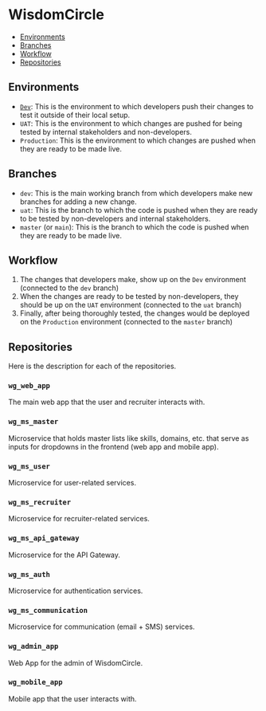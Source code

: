 # WisdomCircle

- [Environments](#environments)
- [Branches](#branches)
- [Workflow](#workflow)
- [Repositories](#repositories)


## Environments
- [`Dev`](http://dev.wisdomcircle.com): This is the environment to which developers push their changes to test it outside of their local setup.
- `UAT`: This is the environment to which changes are pushed for being tested by internal stakeholders and non-developers.
- `Production`: This is the environment to which changes are pushed when they are ready to be made live.

## Branches
- `dev`: This is the main working branch from which developers make new branches for adding a new change.
- `uat`: This is the branch to which the code is pushed when they are ready to be tested by non-developers and internal stakeholders.
- `master` (or `main`): This is the branch to which the code is pushed when they are ready to be made live.

## Workflow
1. The changes that developers make, show up on the `Dev` environment (connected to the `dev` branch)
2. When the changes are ready to be tested by non-developers, they should be up on the `UAT` environment (connected to the `uat` branch)
3. Finally, after being thoroughly tested, the changes would be deployed on the `Production` environment (connected to the `master` branch)

## Repositories

Here is the description for each of the repositories.

### `wg_web_app`
The main web app that the user and recruiter interacts with.


### `wg_ms_master`
Microservice that holds master lists like skills, domains, etc. that serve as inputs for dropdowns in the frontend (web app and mobile app).


### `wg_ms_user`
Microservice for user-related services.


### `wg_ms_recruiter`
Microservice for recruiter-related services.


### `wg_ms_api_gateway`
Microservice for the API Gateway.

### `wg_ms_auth`
Microservice for authentication services.


### `wg_ms_communication`
Microservice for communication (email + SMS) services.


### `wg_admin_app`
Web App for the admin of WisdomCircle.

### `wg_mobile_app`
Mobile app that the user interacts with.
